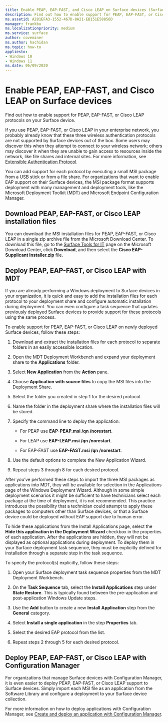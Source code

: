```yaml
---
title: Enable PEAP, EAP-FAST, and Cisco LEAP on Surface devices (Surface)
description: Find out how to enable support for PEAP, EAP-FAST, or Cisco LEAP protocols on your Surface device.
ms.assetid: A281EFA3-1552-467D-8A21-EB151E58856D
manager: frankbu
ms.localizationpriority: medium
ms.service: surface
author: coveminer
ms.author: hachidan
ms.topic: how-to
appliesto:
- Windows 10
- Windows 11
ms.date: 06/09/2020
---
```


# Enable PEAP, EAP-FAST, and Cisco LEAP on Surface devices

Find out how to enable support for PEAP, EAP-FAST, or Cisco LEAP protocols on your Surface device.

If you use PEAP, EAP-FAST, or Cisco LEAP in your enterprise network, you probably already know that these three wireless authentication protocols are not supported by Surface devices out of the box. Some users may discover this when they attempt to connect to your wireless network; others may discover it when they are unable to gain access to resources inside the network, like file shares and internal sites. For more information, see [Extensible Authentication Protocol](/windows-server/networking/technologies/extensible-authentication-protocol/network-access).

You can add support for each protocol by executing a small MSI package from a USB stick or from a file share. For organizations that want to enable EAP support on their Surface devices, the MSI package format supports deployment with many management and deployment tools, like the Microsoft Deployment Toolkit (MDT) and Microsoft Endpoint Configuration Manager.

## <a href="" id="download-peap--eap-fast--or-cisco-leap-installation-files--"></a>Download PEAP, EAP-FAST, or Cisco LEAP installation files

You can download the MSI installation files for PEAP, EAP-FAST, or Cisco LEAP in a single zip archive file from the Microsoft Download Center. To download this file, go to the [Surface Tools for IT](https://www.microsoft.com/download/details.aspx?id=46703) page on the Microsoft Download Center, click **Download**, and then select the **Cisco EAP-Supplicant Installer.zip** file.

## Deploy PEAP, EAP-FAST, or Cisco LEAP with MDT

If you are already performing a Windows deployment to Surface devices in your organization, it is quick and easy to add the installation files for each protocol to your deployment share and configure automatic installation during deployment. You can even configure a task sequence that updates previously deployed Surface devices to provide support for these protocols using the same process.

To enable support for PEAP, EAP-FAST, or Cisco LEAP on newly deployed Surface devices, follow these steps:

1. Download and extract the installation files for each protocol to separate folders in an easily accessible location.

2. Open the MDT Deployment Workbench and expand your deployment share to the **Applications** folder.

3. Select **New Application** from the **Action** pane.

4. Choose **Application with source files** to copy the MSI files into the Deployment Share.

5. Select the folder you created in step 1 for the desired protocol.

6. Name the folder in the deployment share where the installation files will be stored.

7. Specify the command line to deploy the application:

    - For PEAP use **EAP-PEAP.msi /qn /norestart**.

    - For LEAP use **EAP-LEAP.msi /qn /norestart**.

    - For EAP-FAST use **EAP-FAST.msi /qn /norestart**.

8. Use the default options to complete the New Application Wizard.

9. Repeat steps 3 through 8 for each desired protocol.

After you’ve performed these steps to import the three MSI packages as applications into MDT, they will be available for selection in the Applications page of the Windows Deployment Wizard. Although in some simple deployment scenarios it might be sufficient to have technicians select each package at the time of deployment, it is not recommended. This practice introduces the possibility that a technician could attempt to apply these packages to computers other than Surface devices, or that a Surface device could be deployed without EAP support due to human error.

To hide these applications from the Install Applications page, select the **Hide this application in the Deployment Wizard** checkbox in the properties of each application. After the applications are hidden, they will not be displayed as optional applications during deployment. To deploy them in your Surface deployment task sequence, they must be explicitly defined for installation through a separate step in the task sequence.

To specify the protocol(s) explicitly, follow these steps:

1. Open your Surface deployment task sequence properties from the MDT Deployment Workbench.

2. On the **Task Sequence** tab, select the **Install Applications** step under **State Restore**. This is typically found between the pre-application and post-application Windows Update steps.

3. Use the **Add** button to create a new **Install Application** step from the **General** category.

4. Select **Install a single application** in the step **Properties** tab.

5. Select the desired EAP protocol from the list.

6. Repeat steps 2 through 5 for each desired protocol.

## Deploy PEAP, EAP-FAST, or Cisco LEAP with Configuration Manager

For organizations that manage Surface devices with Configuration Manager, it is even easier to deploy PEAP, EAP-FAST, or Cisco LEAP support to Surface devices. Simply import each MSI file as an application from the Software Library and configure a deployment to your Surface device collection.

For more information on how to deploy applications with Configuration Manager,  see [Create and deploy an application with Configuration Manager](/mem/configmgr/apps/get-started/create-and-deploy-an-application).

